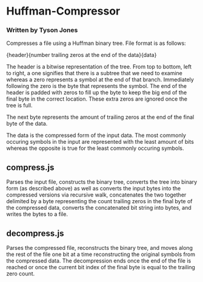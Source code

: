 # Huffman-Compressor
### Written by Tyson Jones

Compresses a file using a Huffman binary tree. File format is as follows:

{header}{number trailing zeros at the end of the data}{data}

The header is a bitwise representation of the tree. From top to bottom, left to right, a one signifies that there is a subtree that we need to examine whereas a zero represents a symbol at the end of that branch. Immediately following the zero is the byte that represents the symbol. The end of the header is padded with zeros to fill up the byte to keep the big end of the final byte in the correct location. These extra zeros are ignored once the tree is full.

The next byte represents the amount of trailing zeros at the end of the final byte of the data.

The data is the compressed form of the input data. The most commonly occuring symbols in the input are represented with the least amount of bits whereas the opposite is true for the least commonly occuring symbols. 

## compress.js
Parses the input file, constructs the binary tree, converts the tree into binary form (as described above) as well as converts the input bytes into the compressed versions via recursive walk, concatenates the two together delimited by a byte representing the count trailing zeros in the final byte of the compressed data, converts the concatenated bit string into bytes, and writes the bytes to a file.

## decompress.js
Parses the compressed file, reconstructs the binary tree, and moves along the rest of the file one bit at a time reconstructing the original symbols from the compressed data. The decompression ends once the end of the file is reached or once the current bit index of the final byte is equal to the trailing zero count.
